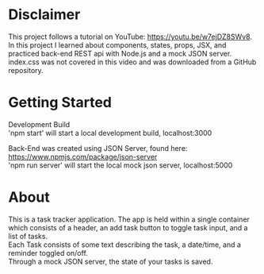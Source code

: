 # Disclaimer
This project follows a tutorial on YouTube: https://youtu.be/w7ejDZ8SWv8. \
In this project I learned about components, states, props, JSX, and practiced back-end REST api with Node.js and a mock JSON server.\
index.css was not covered in this video and was downloaded from a GitHub repository.


# Getting Started
Development Build\
'npm start' will start a local development build, localhost:3000

Back-End was created using JSON Server, found here: https://www.npmjs.com/package/json-server \
'npm run server' will start the local mock json server, localhost:5000


# About
This is a task tracker application.  The app is held within a single container which consists of a header, an add task button to toggle task input, and a list of tasks.\
Each Task consists of some text describing the task, a date/time, and a reminder toggled on/off.\
Through a mock JSON server, the state of your tasks is saved.
